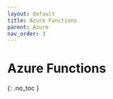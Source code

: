 ```yaml
---
layout: default
title: Azure Functions
parent: Azure
nav_order: 3
---
```


# Azure Functions
{: .no_toc }
